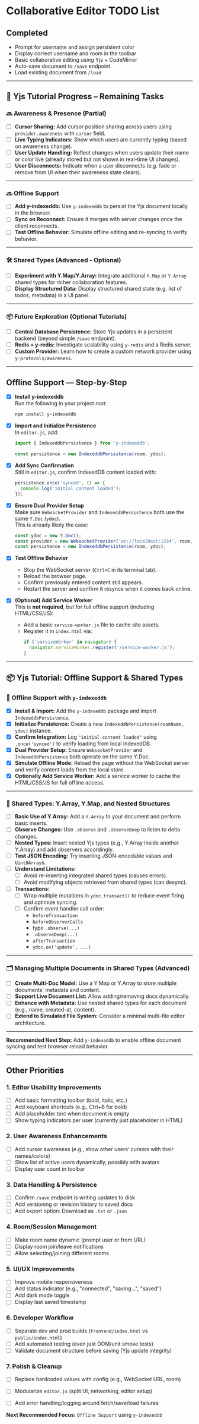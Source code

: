 # Collaborative Editor TODO List

## Completed

* Prompt for username and assign persistent color
* Display correct username and room in the toolbar
* Basic collaborative editing using Yjs + CodeMirror
* Auto-save document to `/save` endpoint
* Load existing document from `/load`

---
## 📌 Yjs Tutorial Progress – Remaining Tasks

### 🔜 Awareness & Presence (Partial)
- [ ] **Cursor Sharing:** Add cursor position sharing across users using `provider.awareness` with `cursor` field.
- [ ] **Live Typing Indicators:** Show which users are currently typing (based on awareness change).
- [ ] **User Update Handling:** Reflect changes when users update their name or color live (already stored but not shown in real-time UI changes).
- [ ] **User Disconnects:** Indicate when a user disconnects (e.g. fade or remove from UI when their awareness state clears).

---

### 🔜 Offline Support
- [ ] **Add y-indexeddb:** Use `y-indexeddb` to persist the Yjs document locally in the browser.
- [ ] **Sync on Reconnect:** Ensure it merges with server changes once the client reconnects.
- [ ] **Test Offline Behavior:** Simulate offline editing and re-syncing to verify behavior.

---

### 🛠️ Shared Types (Advanced - Optional)
- [ ] **Experiment with Y.Map/Y.Array:** Integrate additional `Y.Map` or `Y.Array` shared types for richer collaboration features.
- [ ] **Display Structured Data:** Display structured shared state (e.g. list of todos, metadata) in a UI panel.

---

### 📦 Future Exploration (Optional Tutorials)
- [ ] **Central Database Persistence:** Store Yjs updates in a persistent backend (beyond simple `/save` endpoint).
- [ ] **Redis + y-redis:** Investigate scalability using `y-redis` and a Redis server.
- [ ] **Custom Provider:** Learn how to create a custom network provider using `y-protocols/awareness`.

---

##  Offline Support — Step-by-Step

- [x] **Install y-indexeddb**  
  Run the following in your project root:  
  ```bash
  npm install y-indexeddb
  ```

- [x] **Import and Initialize Persistence**  
  In `editor.js`, add:  
  ```js
  import { IndexeddbPersistence } from 'y-indexeddb';

  const persistence = new IndexeddbPersistence(room, ydoc);
  ```

- [x] **Add Sync Confirmation**  
  Still in `editor.js`, confirm IndexedDB content loaded with:  
  ```js
  persistence.once('synced', () => {
    console.log('initial content loaded');
  });
  ```

- [x] **Ensure Dual Provider Setup**  
  Make sure `WebsocketProvider` and `IndexeddbPersistence` both use the same `Y.Doc` (`ydoc`).  
  This is already likely the case:
  ```js
  const ydoc = new Y.Doc();
  const provider = new WebsocketProvider('ws://localhost:1234', room, ydoc);
  const persistence = new IndexeddbPersistence(room, ydoc);
  ```

- [x] **Test Offline Behavior**  
  - Stop the WebSocket server (`Ctrl+C` in its terminal tab).  
  - Reload the browser page.  
  - Confirm previously entered content still appears.  
  - Restart the server and confirm it resyncs when it comes back online.

- [x] **(Optional) Add Service Worker**  
  This is **not required**, but for full offline support (including HTML/CSS/JS):  
  - Add a basic `service-worker.js` file to cache site assets.  
  - Register it in `index.html` via:  
    ```js
    if ('serviceWorker' in navigator) {
      navigator.serviceWorker.register('/service-worker.js');
    }
    ```


---

## 📦 Yjs Tutorial: Offline Support & Shared Types

### 🔌 Offline Support with `y-indexeddb`
- [x] **Install & Import:** Add the `y-indexeddb` package and import `IndexeddbPersistence`.
- [x] **Initialize Persistence:** Create a new `IndexeddbPersistence(roomName, ydoc)` instance.
- [x] **Confirm Integration:** Log `"initial content loaded"` using `.once('synced')` to verify loading from local IndexedDB.
- [x] **Dual Provider Setup:** Ensure `WebsocketProvider` and `IndexeddbPersistence` both operate on the same Y.Doc.
- [x] **Simulate Offline Mode:** Reload the page without the WebSocket server and verify content loads from the local store.
- [x] **Optionally Add Service Worker:** Add a service worker to cache the HTML/CSS/JS for full offline access.

---

### 🧠 Shared Types: Y.Array, Y.Map, and Nested Structures
- [ ] **Basic Use of Y.Array:** Add a `Y.Array` to your document and perform basic inserts.
- [ ] **Observe Changes:** Use `.observe` and `.observeDeep` to listen to delta changes.
- [ ] **Nested Types:** Insert nested Yjs types (e.g., Y.Array inside another Y.Array) and add observers accordingly.
- [ ] **Test JSON Encoding:** Try inserting JSON-encodable values and `Uint8Array`s.
- [ ] **Understand Limitations:**
  - [ ] Avoid re-inserting integrated shared types (causes errors).
  - [ ] Avoid modifying objects retrieved from shared types (can desync).
- [ ] **Transactions:**
  - [ ] Wrap multiple mutations in `ydoc.transact()` to reduce event firing and optimize syncing.
  - [ ] Confirm event handler call order:
    - `beforeTransaction`
    - `beforeObserverCalls`
    - type `.observe(...)`
    - `.observeDeep(...)`
    - `afterTransaction`
    - `ydoc.on('update', ...)`

---

### 🗂️ Managing Multiple Documents in Shared Types (Advanced)
- [ ] **Create Multi-Doc Model:** Use a Y.Map or Y.Array to store multiple documents' metadata and content.
- [ ] **Support Live Document List:** Allow adding/removing docs dynamically.
- [ ] **Enhance with Metadata:** Use nested shared types for each document (e.g., name, created-at, content).
- [ ] **Extend to Simulated File System:** Consider a minimal multi-file editor architecture.

---

**Recommended Next Step:** Add `y-indexeddb` to enable offline document syncing and test browser reload behavior.


---
## Other Priorities

### 1. Editor Usability Improvements

* [ ] Add basic formatting toolbar (bold, italic, etc.)
* [ ] Add keyboard shortcuts (e.g., Ctrl+B for bold)
* [ ] Add placeholder text when document is empty
* [ ] Show typing indicators per user (currently just placeholder in HTML)

### 2. User Awareness Enhancements

* [ ] Add cursor awareness (e.g., show other users’ cursors with their names/colors)
* [ ] Show list of active users dynamically, possibly with avatars
* [ ] Display user count in toolbar

### 3. Data Handling & Persistence

* [ ] Confirm `/save` endpoint is writing updates to disk
* [ ] Add versioning or revision history to saved docs
* [ ] Add export option: Download as `.txt` or `.json`

### 4. Room/Session Management

* [ ] Make room name dynamic (prompt user or from URL)
* [ ] Display room join/leave notifications
* [ ] Allow selecting/joining different rooms

### 5. UI/UX Improvements

* [ ] Improve mobile responsiveness
* [ ] Add status indicator (e.g., "connected", "saving...", "saved")
* [ ] Add dark mode toggle
* [ ] Display last saved timestamp

### 6. Developer Workflow

* [ ] Separate dev and prod builds (`frontend/index.html` vs `public/index.html`)
* [ ] Add automated testing (even just DOM/unit smoke tests)
* [ ] Validate document structure before saving (Yjs update integrity)

### 7. Polish & Cleanup

* [ ] Replace hardcoded values with config (e.g., WebSocket URL, room)
* [ ] Modularize `editor.js` (split UI, networking, editor setup)
* [ ] Add error handling/logging around fetch/save/load failures
 



**Next Recommended Focus:** `Offline Support` using `y-indexeddb`

